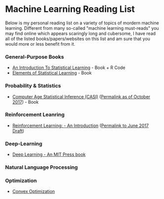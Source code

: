 # Machine Learning Reading List
Below is my personal reading list on a variety of topics of mordern machine learning. Different from many so-called "machine learning must-reads" you may find online which appears scaringly long and cubersome, I have read all of the listed books/papers/websites on this list and am sure that you would more or less benefit from it.

### General-Purpose Books

* [An Introduction To Statistical Learning](http://www-bcf.usc.edu/~gareth/ISL/) - Book + R Code
* [Elements of Statistical Learning](http://web.stanford.edu/~hastie/ElemStatLearn/) - Book

### Probability & Statistics
* [Computer Age Statistical Inference (CASI)](https://web.stanford.edu/~hastie/CASI_files/PDF/casi.pdf) ([Permalink as of October 2017](https://perma.cc/J8JG-ZVFW)) - Book

### Reinforcement Leanring
* [Reinforcement Learning: - An Introduction](http://incompleteideas.net/sutton/book/the-book-2nd.html) ([Permalink to June 2017 Draft](https://perma.cc/6ZMM-YM47))

### Deep-Learning

* [Deep Learning - An MIT Press book](http://www.deeplearningbook.org/)

### Natural Language Processing

### Optimization

* [Convex Optimization](http://web.stanford.edu/~boyd/cvxbook/bv_cvxbook.pdf)
